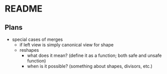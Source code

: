 # README

## Plans

- special cases of merges
  - if left view is simply canonical view for shape
  - reshapes
    - what does it mean? (define it as a function; both safe and unsafe function)
    - when is it possible? (something about shapes, divisors, etc.)